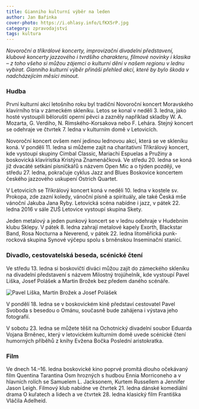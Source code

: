 ```yaml
---
title: Gianniho kulturní výběr na leden
author: Jan Bařinka
cover-photo: https://i.ohlasy.info/LfKX5rP.jpg
category: zpravodajství
tags: kultura
---
```


*Novoroční a tříkrálové koncerty, improvizační divadelní představení, klubové koncerty jazzového i tvrdšího charakteru, filmové novinky i klasika – z toho všeho si můžou zájemci o kulturní dění v našem regionu v lednu vybírat. Gianniho kulturní výběr přináší přehled akcí, které by bylo škoda v nadcházejícím měsíci minout.*

### Hudba

První kulturní akcí letošního roku byl tradiční Novoroční koncert Moravského klavírního tria v zámeckém skleníku. Letos se konal v neděli 3. ledna, jako hosté vystoupili běloruští operní pěvci a zazněly například skladby W. A. Mozarta, G. Verdiho, N. Rimského-Korsakova nebo F. Lehára. Stejný koncert se odehraje ve čtvrtek 7. ledna v kulturním domě v Letovicích.

Novoroční koncert ovšem není jedinou lednovou akcí, která se ve skleníku koná. V pondělí 11. ledna si můžeme zajít na charitativní Tříkrálový koncert, kde vystoupí skupiny Cimbal Classic, Mariachi Espuelas a Pružiny a boskovická klavíristka Kristýna Znamenáčková. Ve středu 20. ledna se koná již dvacáté setkání písničkářů s názvem Open Mic a o týden později, ve středu 27. ledna, pokračuje cyklus Jazz and Blues Boskovice koncertem českého jazzového uskupení Ostrich Quartet.

V Letovicích se Tříkrálový koncert koná v neděli 10. ledna v kostele sv. Prokopa, zde zazní koledy, vánoční písně a spirituály, ale také Česká mše vánoční Jakuba Jana Ryby. Letovická scéna nabídne i jazz, v pátek 22. ledna 2016 v sále ZUŠ Letovice vystoupí skupina Skety.

Jeden metalový a jeden punkový koncert se v lednu odehraje v Hudebním klubu Sklepy. V pátek 8. ledna zahrají metalové kapely Exorth, Blackstar Band, Rosa Nocturna a Neverend, v pátek 22. ledna litoměřická punk-rocková skupina Synové výčepu spolu s brněnskou Inseminační stanicí.

### Divadlo, cestovatelská beseda, scénické čtení

Ve středu 13. ledna si boskovičtí diváci můžou zajít do zámeckého skleníku na divadelní představení s názvem Milostný trojúhelník, kde vystoupí Pavel Liška, Josef Polášek a Martin Brožek bez předem daného scénáře.

<img src="https://i.ohlasy.info/LfKX5rP.jpg" alt="Pavel Liška, Martin Brožek a Josef Polášek" class="img-responsive img-popup">

V pondělí 18. ledna se v boskovickém kině představí cestovatel Pavel Svoboda s besedou o Ománu, současně bude zahájena i výstava jeho fotografií.

V sobotu 23. ledna se můžete těšit na Ochotnický divadelní soubor Eduarda Vojana Brněnec, který v letovickém kulturním domě uvede scénické čtení humorných příběhů z knihy Evžena Bočka Poslední aristokratka.

### Film

Ve dnech 14.–16. ledna boskovické kino poprvé promítá dlouho očekávaný film Quentina Tarantina Osm hrozných s hudbou Ennia Morriconeho a v hlavních rolích se Samuelem L. Jacksonem, Kurtem Russellem a Jennifer Jason Leigh. Filmový klub nabídne ve čtvrtek 21. ledna dánské komediální drama O kuřatech a lidech a ve čtvrtek 28. ledna klasický film Františka Vláčila Adelheid.
